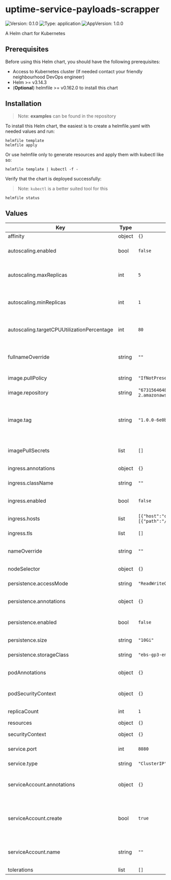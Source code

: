 # uptime-service-payloads-scrapper

![Version: 0.1.0](https://img.shields.io/badge/Version-0.1.0-informational?style=flat-square) ![Type: application](https://img.shields.io/badge/Type-application-informational?style=flat-square) ![AppVersion: 1.0.0](https://img.shields.io/badge/AppVersion-1.0.0-informational?style=flat-square)

A Helm chart for Kubernetes

## Prerequisites

Before using this Helm chart, you should have the following prerequisites:

- Access to Kubernetes cluster (If needed contact your friendly neighbourhood DevOps engineer)
- Helm >= v3.14.3
- (**Optional**) helmfile >= v0.162.0 to install this chart

## Installation

> Note: **examples** can be found in the repository

To install this Helm chart, the easiest is to create a helmfile.yaml with needed values and run:

```
helmfile template
helmfile apply
```

Or use helmfile only to generate resources and apply them with kubectl like so:

```
helmfile template | kubectl -f -
```

Verify that the chart is deployed successfully:

> Note: `kubectl` is a better suited tool for this

```
helmfile status
```

## Values

| Key | Type | Default | Description |
|-----|------|---------|-------------|
| affinity | object | `{}` | Affinity |
| autoscaling.enabled | bool | `false` | Whether to enable autoscaling |
| autoscaling.maxReplicas | int | `5` | The maximum number of pods |
| autoscaling.minReplicas | int | `1` | The minimum number of pods |
| autoscaling.targetCPUUtilizationPercentage | int | `80` | The target CPU utilization percentage |
| fullnameOverride | string | `""` | The full release name override |
| image.pullPolicy | string | `"IfNotPresent"` | The image pull policy |
| image.repository | string | `"673156464838.dkr.ecr.us-west-2.amazonaws.com/uptime-service-payloads-scrapper"` | The image repository |
| image.tag | string | `"1.0.0-6e0b3ec"` | Overrides the image tag whose default is the chart appVersion. |
| imagePullSecrets | list | `[]` | The secrets used to pull the image |
| ingress.annotations | object | `{}` | Ingress Annotations |
| ingress.className | string | `""` | Ingress class name |
| ingress.enabled | bool | `false` | Whether to enable ingress |
| ingress.hosts | list | `[{"host":"chart-example.local","paths":[{"path":"/","pathType":"ImplementationSpecific"}]}]` | Ingress hosts |
| ingress.tls | list | `[]` | Ingress TLS configuration |
| nameOverride | string | `""` | The release name override |
| nodeSelector | object | `{}` | Node selector |
| persistence.accessMode | string | `"ReadWriteOnce"` | The access mode |
| persistence.annotations | object | `{}` | Annotations to add to the PVC |
| persistence.enabled | bool | `false` | Whether to enable persistence |
| persistence.size | string | `"10Gi"` | The size of the PVC |
| persistence.storageClass | string | `"ebs-gp3-encrypted"` | The storage class |
| podAnnotations | object | `{}` | Annotations to add to the pods |
| podSecurityContext | object | `{}` | Pods Security Context |
| replicaCount | int | `1` | The number of replicas |
| resources | object | `{}` | Resources |
| securityContext | object | `{}` | Security Context |
| service.port | int | `8080` | The service port |
| service.type | string | `"ClusterIP"` | The service type |
| serviceAccount.annotations | object | `{}` | Annotations to add to the service account |
| serviceAccount.create | bool | `true` | Specifies whether a service account should be created |
| serviceAccount.name | string | `""` | The name of the service account to use. |
| tolerations | list | `[]` | Tolerations |

